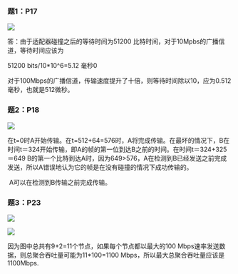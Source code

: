

### 题1：P17

![](https://gitee.com/hjx_world/PhotosSource/raw/master/img/QQ图片20200604233133.png)

答：由于适配器碰撞之后的等待时间为51200 比特时间，对于10Mpbs的广播信道，等待时间应该为

51200 bits/10*10^6=5.12 毫秒0

对于100Mbps的广播信道，传输速度提升了十倍，则等待时间除以10，应为0.512毫秒，也就是512微秒。

### 题2：P18

![](https://gitee.com/hjx_world/PhotosSource/raw/master/img/QQ图片20200604233439.png)

​		在t=0时A开始传输。在t=512+64=576时，A将完成传输。在最坏的情况下，B在时间t＝324开始传输，即A的帧的第一位到达B之前的时间。在时间t＝324+325＝649 B的第一个比特到达A时，因为649>576，A在检测到B已经发送之前完成发送，所以A错误地认为它的帧是在没有碰撞的情况下成功传输的。

​		A可以在检测到B传输之前完成传输。

### 题3：P23

![](https://gitee.com/hjx_world/PhotosSource/raw/master/img/QQ图片20200604233426.png)

![](https://gitee.com/hjx_world/PhotosSource/raw/master/img/QQ图片20200604233517.png)



因为图中总共有9+2=11个节点，如果每个节点都以最大的100 Mbps速率发送数据，则总聚合吞吐量可能为11*100=1100 Mbps，所以最大总聚合吞吐量应该是1100Mbps.

